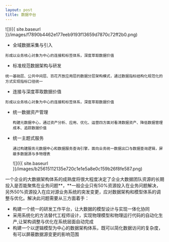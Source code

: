 ```yaml
---
layout: post
title: 数据中台
---
```


![]({{ site.baseurl }}/images/f7890b4462e177eeb9193f13659d7870c72ff2b0.png)

- 全域数据采集与引入

```
形成以业务核心对象为中心的连接和标签体系，深度萃取数据价值
```

- 标准规范数据架构与研发

```
统一基础层、公共中间层、百花齐放应用层的数据分层架构模式，通过数据指标结构化规范化的方式实现指标口径统一
```

- 连接与深度萃取数据价值

```
形成以业务核心对象为中心的连接和标签体系，深度萃取数据价值
```

- 统一数据资产管理

  ```
  构建元数据中心，通过资产分析、应用、优化、运营四方面对看清数据资产、降低数据管理成本、追踪数据价值
  ```

- 统一主题式服务

  ```
  通过构建服务元数据中心和数据服务查询引擎，面向业务统一数据出口与数据查询逻辑，屏蔽多数据源与多物理表
  ```

  ![]({{ site.baseurl }}/images/b25615112135e720c1e1e5a8e0c159b26f8fe587.png)

一个企业的大数据架构体系的成熟度将很大程度决定了企业大数据团队资源的长期投入是否能聚焦在业务问题**，**一般企业只有50%资源投入在业务问题解决，另外50%资源投入在应对源业务系统的突发变更，应对数据架构和模型体系的调整与优化。解决此问题需要从三方面着手：

- 构建一个统一的研发工作平台，让大数据的模型设计与实现一体化协同
- 采用系统化的方法替代工程师设计，实现物理模型和物理运行代码的自动化生产,让架构调整与优化在系统层面自动完成
- 构建一个以逻辑模型为中心的数据架构体系，既可以简化数据访问的复杂度，有可以屏蔽数据源变更的影响范围